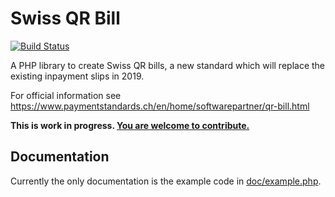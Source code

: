 # Swiss QR Bill

[![Build Status](https://travis-ci.org/sprain/php-swiss-qr-bill.svg?branch=master)](https://travis-ci.org/sprain/php-swiss-qr-bill)

A PHP library to create Swiss QR bills, a new standard which will replace the existing inpayment slips in 2019.

For official information see
https://www.paymentstandards.ch/en/home/softwarepartner/qr-bill.html

**This is work in progress. [You are welcome to contribute.](https://github.com/sprain/php-swiss-qr-bill/issues)**

## Documentation

Currently the only documentation is the example code in [doc/example.php](doc/example.php).

